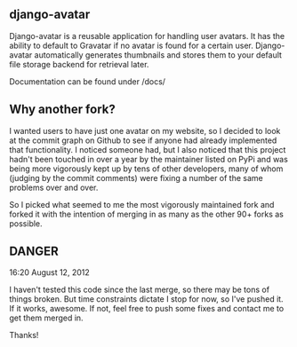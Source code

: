 django-avatar
-------------

Django-avatar is a reusable application for handling user avatars.  It has the
ability to default to Gravatar if no avatar is found for a certain user.
Django-avatar automatically generates thumbnails and stores them to your default
file storage backend for retrieval later.

Documentation can be found under /docs/

Why another fork?
-----------------

I wanted users to have just one avatar on my website, so I decided to look at the commit graph on Github to see if anyone had already implemented that functionality. I noticed someone had, but I also noticed that this project hadn't been touched in over a year by the maintainer listed on PyPi and was being more vigorously kept up by tens of other developers, many of whom (judging by the commit comments) were fixing a number of the same problems over and over.

So I picked what seemed to me the most vigorously maintained fork and forked it with the intention of merging in as many as the other 90+ forks as possible.

DANGER
------
16:20 August 12, 2012

I haven't tested this code since the last merge, so there may be tons of things broken. But time constraints dictate I stop for now, so I've pushed it. If it works, awesome. If not, feel free to push some fixes and contact me to get them merged in.

Thanks!
